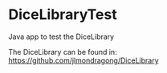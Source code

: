 # DiceLibraryTest
Java app to test the DiceLibrary

The DiceLibrary can be found in: https://github.com/jlmondragong/DiceLibrary

